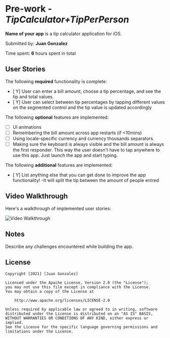 # Pre-work - *TipCalculator+TipPerPerson*

**Name of your app** is a tip calculator application for iOS.

Submitted by: **Juan Gonzalez**

Time spent: **6** hours spent in total

## User Stories

The following **required** functionality is complete:

* [ Y] User can enter a bill amount, choose a tip percentage, and see the tip and total values.
* [ Y] User can select between tip percentages by tapping different values on the segmented control and the tip value is updated accordingly

The following **optional** features are implemented:

* [ ] UI animations
* [ ] Remembering the bill amount across app restarts (if <10mins)
* [ ] Using locale-specific currency and currency thousands separators.
* [ ] Making sure the keyboard is always visible and the bill amount is always the first responder. This way the user doesn't have to tap anywhere to use this app. Just launch the app and start typing.

The following **additional** features are implemented:

- [ Y] List anything else that you can get done to improve the app functionality!
    -It will split the tip between the amount of people entred

## Video Walkthrough

Here's a walkthrough of implemented user stories:

<img src="https://recordit.co/qQ1dZ6a7GO" title='Video Walkthrough' width='' alt='Video Walkthrough' />



## Notes

Describe any challenges encountered while building the app.

## License

    Copyright [2021] [Juan Gonzalez]

    Licensed under the Apache License, Version 2.0 (the "License");
    you may not use this file except in compliance with the License.
    You may obtain a copy of the License at

        http://www.apache.org/licenses/LICENSE-2.0

    Unless required by applicable law or agreed to in writing, software
    distributed under the License is distributed on an "AS IS" BASIS,
    WITHOUT WARRANTIES OR CONDITIONS OF ANY KIND, either express or implied.
    See the License for the specific language governing permissions and
    limitations under the License.
